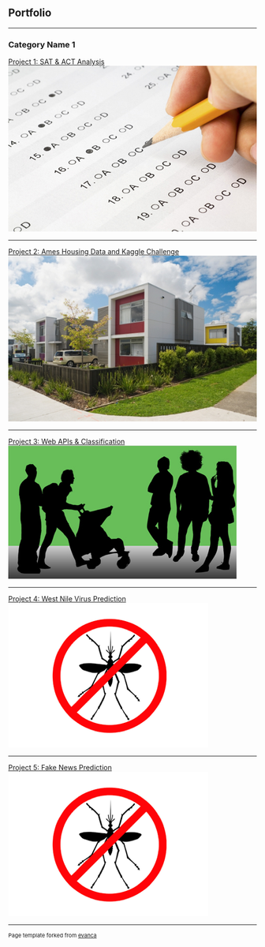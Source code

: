## Portfolio

---

### Category Name 1 

[Project 1: SAT & ACT Analysis](/project1)
<img src="images/test.jpg?raw=true"/>

---
[Project 2: Ames Housing Data and Kaggle Challenge](/project2)
<img src="images/house.dms?raw=true"/>

---
[Project 3: Web APIs & Classification](/project3)
<img src="images/parent.jpg?raw=true"/>

---
[Project 4: West Nile Virus Prediction](/project4)
<img src="images/mos.png?raw=true"/>

---
[Project 5: Fake News Prediction](/project5)
<img src="images/mos.png?raw=true"/>

---
<p style="font-size:11px">Page template forked from <a href="https://github.com/evanca/quick-portfolio">evanca</a></p>
<!-- Remove above link if you don't want to attibute -->
